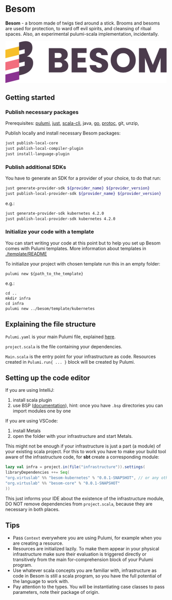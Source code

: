 # Besom
**Besom** - a broom made of twigs tied around a stick. 
Brooms and besoms are used for protection, to ward off evil spirits, and cleansing of ritual spaces. 
Also, an experimental pulumi-scala implementation, incidentally.

![Besom logo](./website/static/img/Besom_logo_full_color.png)

## Getting started

### Publish necessary packages
Prerequisites: 
[pulumi](https://www.pulumi.com/docs/install/), 
[just](https://github.com/casey/just#installation), 
[scala-cli](https://scala-cli.virtuslab.org/install/), 
java,
[go](https://go.dev/doc/install),
[protoc](https://grpc.io/docs/protoc-installation/),
git, unzip,

Publish locally and install necessary Besom packages:
```bash
just publish-local-core
just publish-local-compiler-plugin
just install-language-plugin
```

### Publish additional SDKs
You have to generate an SDK for a provider of your choice, to do that run: 
```bash
just generate-provider-sdk ${provider_name} ${provider_version}
just publish-local-provider-sdk ${provider_name} ${provider_version}
```

e.g.:

```bash
just generate-provider-sdk kubernetes 4.2.0
just publish-local-provider-sdk kubernetes 4.2.0
```

### Initialize your code with a template
You can start writing your code at this point but to help you set up 
Besom comes with Pulumi templates. 
More information about templates in [./template/README](./template/README)

To initialize your project with chosen template run this in an empty folder:
```shell
pulumi new ${path_to_the_template}
```
e.g.:
```shell
cd ..
mkdir infra
cd infra
pulumi new ../besom/template/kubernetes
```

## Explaining the file structure
`Pulumi.yaml` is your main Pulumi file, explained [here](https://www.pulumi.com/docs/concepts/projects/project-file/). 

`project.scala` is the file containing your dependencies.

`Main.scala` is the entry point for your infrastructure as code. 
Resources created in `Pulumi.run{ ... }` block will be created by Pulumi.

## Setting up the code editor

If you are using IntelliJ: 
1. install scala plugin
2. use BSP ([documentation](https://www.jetbrains.com/help/idea/bsp-support.html)),
   hint: once you have `.bsp` directories you can import modules one by one

If you are using VSCode:
1. install Metals
2. open the folder with your infrastructure and start Metals.

This might not be enough if your infrastructure is just a part (a module) of your existing scala project. 
For this to work you have to make your build tool aware of the infrastructure code, 
for **sbt** create a corresponding module: 
   ```scala
lazy val infra = project.in(file("infrastructure")).settings(
   libraryDependencies ++= Seq(
   "org.virtuslab" %% "besom-kubernetes" % "0.0.1-SNAPSHOT", // or any other sdk you are using
   "org.virtuslab" %% "besom-core" % "0.0.1-SNAPSHOT"
   ))
   ```
This just informs your IDE about the existence of the infrastructure module,
DO NOT remove dependencies from `project.scala`, because they are necessary in both places.

## Tips
- Pass `Context` everywhere you are using Pulumi, for example when you are creating a resource.
- Resources are initialized lazily. To make them appear in your physical infrastructure make sure 
their evaluation is triggered directly or transitively from the main for-comprehension block of your Pulumi program.
- Use whatever scala concepts you are familiar with, infrastructure as code in Besom is still a scala program, 
so you have the full potential of the language to work with.
- Pay attention to the types. You will be instantiating case classes to pass parameters, note their package of origin.